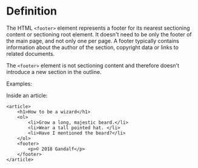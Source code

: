 # Definition

The HTML ```<footer>``` element represents a footer for its nearest sectioning content or sectioning root element. It doesn't need to be only the footer of the main page, and not only one per page. A footer typically contains information about the author of the section, copyright data or links to related documents.

The ```<footer>``` element is not sectioning content and therefore doesn't introduce a new section in the outline.

Examples:

Inside an article:
```
<article>
    <h1>How to be a wizard</h1>
    <ol>
        <li>Grow a long, majestic beard.</li>
        <li>Wear a tall pointed hat. </li>
        <li>Have I mentioned the beard?</li>
    </ol>
    <footer>
        <p>© 2018 Gandalf</p>
    </footer>
</article>
```

